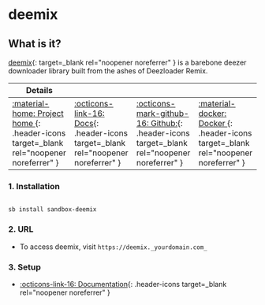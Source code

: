 # deemix

## What is it?

[deemix](https://deemix.app/){: target=_blank rel="noopener noreferrer" } is a barebone deezer downloader library built from the ashes of Deezloader Remix.

| Details     |             |             |             |
|-------------|-------------|-------------|-------------|
| [:material-home: Project home ](https://deemix.app/){: .header-icons target=_blank rel="noopener noreferrer" } | [:octicons-link-16: Docs](https://gitlab.com/Bockiii/deemix-docker){: .header-icons target=_blank rel="noopener noreferrer" } | [:octicons-mark-github-16: Github:](https://gitlab.com/Bockiii/deemix-docker){: .header-icons target=_blank rel="noopener noreferrer" } | [:material-docker: Docker ](https://gitlab.com/Bockiii/deemix-docker){: .header-icons target=_blank rel="noopener noreferrer" }|

### 1. Installation

``` shell

sb install sandbox-deemix

```

### 2. URL

- To access deemix, visit `https://deemix._yourdomain.com_`

### 3. Setup

- [:octicons-link-16: Documentation](https://gitlab.com/Bockiii/deemix-docker){: .header-icons target=_blank rel="noopener noreferrer" }
